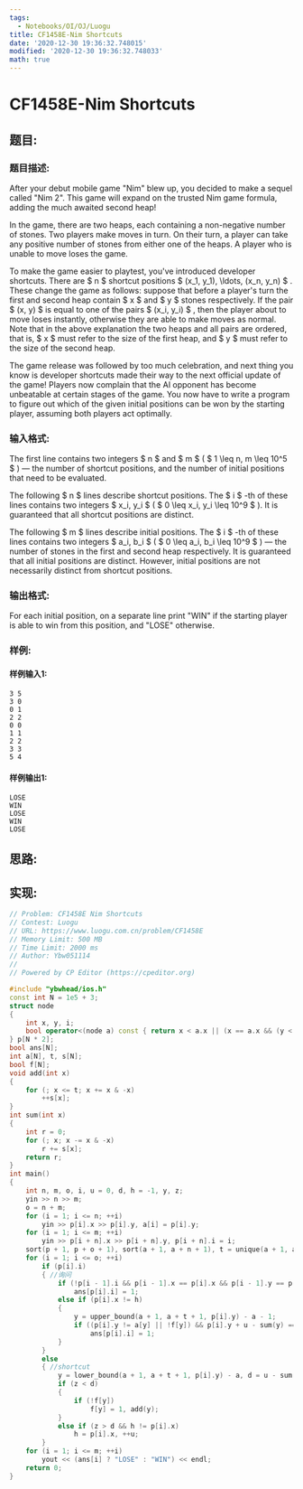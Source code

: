 ```yaml
---
tags: 
  - Notebooks/OI/OJ/Luogu
title: CF1458E-Nim Shortcuts
date: '2020-12-30 19:36:32.748015'
modified: '2020-12-30 19:36:32.748033'
math: true
---
```

# CF1458E-Nim Shortcuts
## 题目:
### 题目描述:
After your debut mobile game "Nim" blew up, you decided to make a sequel called "Nim 2". This game will expand on the trusted Nim game formula, adding the much awaited second heap!

In the game, there are two heaps, each containing a non-negative number of stones. Two players make moves in turn. On their turn, a player can take any positive number of stones from either one of the heaps. A player who is unable to move loses the game.

To make the game easier to playtest, you've introduced developer shortcuts. There are $ n $ shortcut positions $ (x_1, y_1), \ldots, (x_n, y_n) $ . These change the game as follows: suppose that before a player's turn the first and second heap contain $ x $ and $ y $ stones respectively. If the pair $ (x, y) $ is equal to one of the pairs $ (x_i, y_i) $ , then the player about to move loses instantly, otherwise they are able to make moves as normal. Note that in the above explanation the two heaps and all pairs are ordered, that is, $ x $ must refer to the size of the first heap, and $ y $ must refer to the size of the second heap.

The game release was followed by too much celebration, and next thing you know is developer shortcuts made their way to the next official update of the game! Players now complain that the AI opponent has become unbeatable at certain stages of the game. You now have to write a program to figure out which of the given initial positions can be won by the starting player, assuming both players act optimally.
### 输入格式:
The first line contains two integers $ n $ and $ m $ ( $ 1 \leq n, m \leq 10^5 $ ) — the number of shortcut positions, and the number of initial positions that need to be evaluated.

The following $ n $ lines describe shortcut positions. The $ i $ -th of these lines contains two integers $ x_i, y_i $ ( $ 0 \leq x_i, y_i \leq 10^9 $ ). It is guaranteed that all shortcut positions are distinct.

The following $ m $ lines describe initial positions. The $ i $ -th of these lines contains two integers $ a_i, b_i $ ( $ 0 \leq a_i, b_i \leq 10^9 $ ) — the number of stones in the first and second heap respectively. It is guaranteed that all initial positions are distinct. However, initial positions are not necessarily distinct from shortcut positions.
### 输出格式:
For each initial position, on a separate line print "WIN" if the starting player is able to win from this position, and "LOSE" otherwise.
### 样例:
#### 样例输入1:
```
3 5
3 0
0 1
2 2
0 0
1 1
2 2
3 3
5 4
```
#### 样例输出1:
```
LOSE
WIN
LOSE
WIN
LOSE
```
## 思路:

## 实现:
```cpp
// Problem: CF1458E Nim Shortcuts
// Contest: Luogu
// URL: https://www.luogu.com.cn/problem/CF1458E
// Memory Limit: 500 MB
// Time Limit: 2000 ms
// Author: Ybw051114
//
// Powered by CP Editor (https://cpeditor.org)

#include "ybwhead/ios.h"
const int N = 1e5 + 3;
struct node
{
    int x, y, i;
    bool operator<(node a) const { return x < a.x || (x == a.x && (y < a.y || (y == a.y && i < a.i))); }
} p[N * 2];
bool ans[N];
int a[N], t, s[N];
bool f[N];
void add(int x)
{
    for (; x <= t; x += x & -x)
        ++s[x];
}
int sum(int x)
{
    int r = 0;
    for (; x; x -= x & -x)
        r += s[x];
    return r;
}
int main()
{
    int n, m, o, i, u = 0, d, h = -1, y, z;
    yin >> n >> m;
    o = n + m;
    for (i = 1; i <= n; ++i)
        yin >> p[i].x >> p[i].y, a[i] = p[i].y;
    for (i = 1; i <= m; ++i)
        yin >> p[i + n].x >> p[i + n].y, p[i + n].i = i;
    sort(p + 1, p + o + 1), sort(a + 1, a + n + 1), t = unique(a + 1, a + n + 1) - a - 1;
    for (i = 1; i <= o; ++i)
        if (p[i].i)
        { //询问
            if (!p[i - 1].i && p[i - 1].x == p[i].x && p[i - 1].y == p[i].y)
                ans[p[i].i] = 1;
            else if (p[i].x != h)
            {
                y = upper_bound(a + 1, a + t + 1, p[i].y) - a - 1;
                if ((p[i].y != a[y] || !f[y]) && p[i].y + u - sum(y) == p[i].x)
                    ans[p[i].i] = 1;
            }
        }
        else
        { //shortcut
            y = lower_bound(a + 1, a + t + 1, p[i].y) - a, d = u - sum(y), z = p[i].x - p[i].y;
            if (z < d)
            {
                if (!f[y])
                    f[y] = 1, add(y);
            }
            else if (z > d && h != p[i].x)
                h = p[i].x, ++u;
        }
    for (i = 1; i <= m; ++i)
        yout << (ans[i] ? "LOSE" : "WIN") << endl;
    return 0;
}

```
